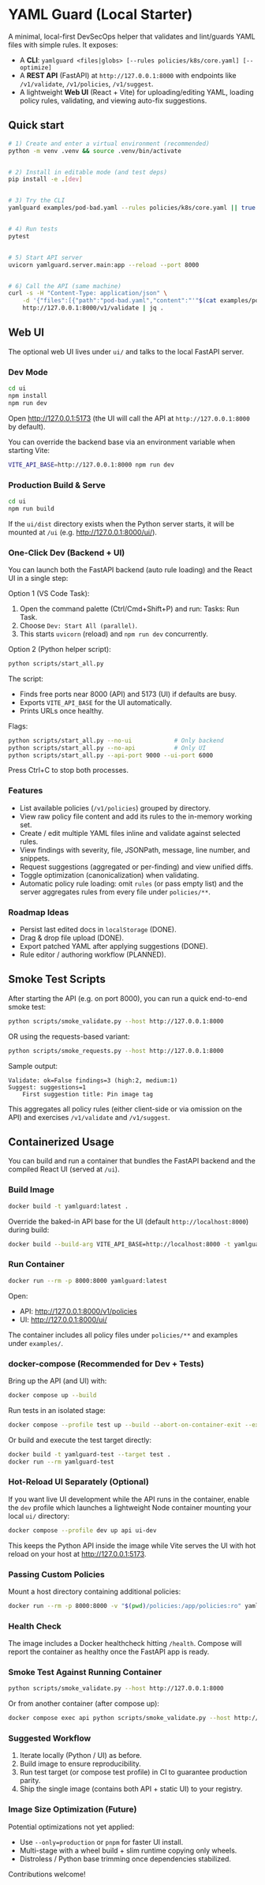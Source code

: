 # YAML Guard (Local Starter)


A minimal, local-first DevSecOps helper that validates and lint/guards YAML files with simple rules. It exposes:
- A **CLI**: `yamlguard <files|globs> [--rules policies/k8s/core.yaml] [--optimize]`
- A **REST API** (FastAPI) at `http://127.0.0.1:8000` with endpoints like `/v1/validate`, `/v1/policies`, `/v1/suggest`.
- A lightweight **Web UI** (React + Vite) for uploading/editing YAML, loading policy rules, validating, and viewing auto-fix suggestions.


## Quick start
```bash
# 1) Create and enter a virtual environment (recommended)
python -m venv .venv && source .venv/bin/activate


# 2) Install in editable mode (and test deps)
pip install -e .[dev]


# 3) Try the CLI
yamlguard examples/pod-bad.yaml --rules policies/k8s/core.yaml || true


# 4) Run tests
pytest


# 5) Start API server
uvicorn yamlguard.server.main:app --reload --port 8000


# 6) Call the API (same machine)
curl -s -H "Content-Type: application/json" \
	-d '{"files":[{"path":"pod-bad.yaml","content":"'"$(cat examples/pod-bad.yaml | sed 's/"/\\"/g')"'"}],"optimize":false,"rules":'"$(cat policies/k8s/core.yaml | jq -Rs '.')"'}' \
	http://127.0.0.1:8000/v1/validate | jq .
```

## Web UI

The optional web UI lives under `ui/` and talks to the local FastAPI server.

### Dev Mode

```bash
cd ui
npm install
npm run dev
```

Open http://127.0.0.1:5173 (the UI will call the API at `http://127.0.0.1:8000` by default).

You can override the backend base via an environment variable when starting Vite:

```bash
VITE_API_BASE=http://127.0.0.1:8000 npm run dev
```

### Production Build & Serve

```bash
cd ui
npm run build
```

If the `ui/dist` directory exists when the Python server starts, it will be mounted at `/ui` (e.g. http://127.0.0.1:8000/ui/).

### One-Click Dev (Backend + UI)

You can launch both the FastAPI backend (auto rule loading) and the React UI in a single step:

Option 1 (VS Code Task):

1. Open the command palette (Ctrl/Cmd+Shift+P) and run: Tasks: Run Task.
2. Choose `Dev: Start All (parallel)`.
3. This starts `uvicorn` (reload) and `npm run dev` concurrently.

Option 2 (Python helper script):

```bash
python scripts/start_all.py
```

The script:
* Finds free ports near 8000 (API) and 5173 (UI) if defaults are busy.
* Exports `VITE_API_BASE` for the UI automatically.
* Prints URLs once healthy.

Flags:
```bash
python scripts/start_all.py --no-ui            # Only backend
python scripts/start_all.py --no-api           # Only UI
python scripts/start_all.py --api-port 9000 --ui-port 6000
```

Press Ctrl+C to stop both processes.

### Features

* List available policies (`/v1/policies`) grouped by directory.
* View raw policy file content and add its rules to the in-memory working set.
* Create / edit multiple YAML files inline and validate against selected rules.
* View findings with severity, file, JSONPath, message, line number, and snippets.
* Request suggestions (aggregated or per-finding) and view unified diffs.
* Toggle optimization (canonicalization) when validating.
* Automatic policy rule loading: omit `rules` (or pass empty list) and the server aggregates rules from every file under `policies/**`.


### Roadmap Ideas

* Persist last edited docs in `localStorage` (DONE).
* Drag & drop file upload (DONE).
* Export patched YAML after applying suggestions (DONE).
* Rule editor / authoring workflow (PLANNED).

## Smoke Test Scripts

After starting the API (e.g. on port 8000), you can run a quick end-to-end smoke test:

```bash
python scripts/smoke_validate.py --host http://127.0.0.1:8000
```

OR using the requests-based variant:

```bash
python scripts/smoke_requests.py --host http://127.0.0.1:8000
```

Sample output:

```
Validate: ok=False findings=3 (high:2, medium:1)
Suggest: suggestions=1
	First suggestion title: Pin image tag
```

This aggregates all policy rules (either client-side or via omission on the API) and exercises `/v1/validate` and `/v1/suggest`.

## Containerized Usage

You can build and run a container that bundles the FastAPI backend and the compiled React UI (served at `/ui`).

### Build Image

```bash
docker build -t yamlguard:latest .
```

Override the baked-in API base for the UI (default `http://localhost:8000`) during build:

```bash
docker build --build-arg VITE_API_BASE=http://localhost:8000 -t yamlguard:latest .
```

### Run Container

```bash
docker run --rm -p 8000:8000 yamlguard:latest
```

Open:
- API: http://127.0.0.1:8000/v1/policies
- UI:  http://127.0.0.1:8000/ui/

The container includes all policy files under `policies/**` and examples under `examples/`.

### docker-compose (Recommended for Dev + Tests)

Bring up the API (and UI) with:

```bash
docker compose up --build
```

Run tests in an isolated stage:

```bash
docker compose --profile test up --build --abort-on-container-exit --exit-code-from tests
```

Or build and execute the test target directly:

```bash
docker build -t yamlguard-test --target test .
docker run --rm yamlguard-test
```

### Hot-Reload UI Separately (Optional)

If you want live UI development while the API runs in the container, enable the `dev` profile which launches a lightweight Node container mounting your local `ui/` directory:

```bash
docker compose --profile dev up api ui-dev
```

This keeps the Python API inside the image while Vite serves the UI with hot reload on your host at http://127.0.0.1:5173.

### Passing Custom Policies

Mount a host directory containing additional policies:

```bash
docker run --rm -p 8000:8000 -v "$(pwd)/policies:/app/policies:ro" yamlguard:latest
```

### Health Check

The image includes a Docker healthcheck hitting `/health`. Compose will report the container as healthy once the FastAPI app is ready.

### Smoke Test Against Running Container

```bash
python scripts/smoke_validate.py --host http://127.0.0.1:8000
```

Or from another container (after compose up):

```bash
docker compose exec api python scripts/smoke_validate.py --host http://127.0.0.1:8000
```

### Suggested Workflow

1. Iterate locally (Python / UI) as before.
2. Build image to ensure reproducibility.
3. Run test target (or compose test profile) in CI to guarantee production parity.
4. Ship the single image (contains both API + static UI) to your registry.

### Image Size Optimization (Future)

Potential optimizations not yet applied:
* Use `--only=production` or `pnpm` for faster UI install.
* Multi-stage with a wheel build + slim runtime copying only wheels.
* Distroless / Python base trimming once dependencies stabilized.

Contributions welcome!
